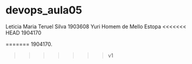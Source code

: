 # devops_aula05
Leticia Maria Teruel Silva 
1903608
Yuri Homem de Mello Estopa
<<<<<<< HEAD
1904170 

=======
1904170.
>>>>>>> v1
